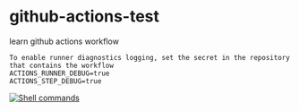 # github-actions-test
learn github actions workflow


```
To enable runner diagnostics logging, set the secret in the repository that contains the workflow
ACTIONS_RUNNER_DEBUG=true
ACTIONS_STEP_DEBUG=true
```
[![Shell commands](https://github.com/LayMui/github-actions-test/actions/workflows/simple.yml/badge.svg)](https://github.com/LayMui/github-actions-test/actions/workflows/simple.yml)
